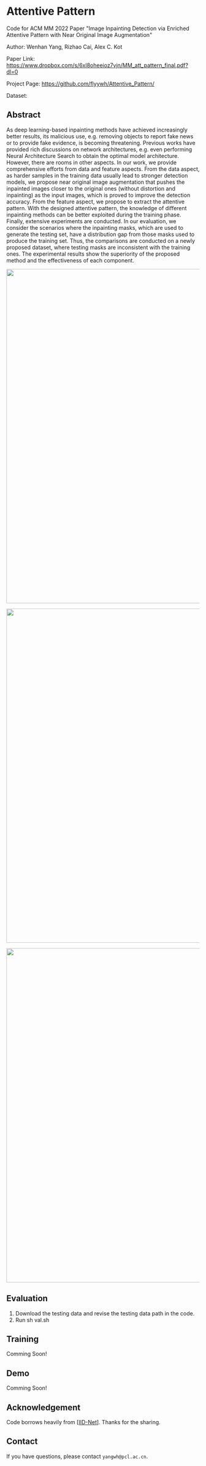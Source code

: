 # Attentive Pattern

Code for ACM MM 2022 Paper "Image Inpainting Detection via Enriched Attentive Pattern with Near Original Image Augmentation"

Author: Wenhan Yang, Rizhao Cai, Alex C. Kot

Paper Link: <https://www.dropbox.com/s/6xl8oheeioz7vjn/MM_att_pattern_final.pdf?dl=0>

Project Page: <https://github.com/flyywh/Attentive_Pattern/>

Dataset: 

## Abstract

As deep learning-based inpainting methods have achieved increasingly better results, its malicious use, e.g. removing objects to report fake news or to provide fake evidence, is becoming threatening. Previous works have provided rich discussions on network architectures, e.g. even performing Neural Architecture Search to obtain the optimal model architecture. However, there are rooms in other aspects. In our work, we provide comprehensive efforts from data and feature aspects. From the data aspect, as harder samples in the training data usually lead to stronger detection models, we propose near original image augmentation that pushes the inpainted images closer to the original ones (without distortion and inpainting) as the input images, which is proved to improve the detection accuracy. From the feature aspect, we propose to extract the attentive pattern. With the designed attentive pattern, the knowledge of different inpainting methods can be better exploited during the training phase. Finally, extensive experiments are conducted. In our evaluation, we consider the scenarios where the inpainting masks, which are used to generate the testing set, have a distribution gap from those masks used to produce the training set. Thus, the comparisons are conducted on a newly proposed dataset, where testing masks are inconsistent with the training ones. The experimental results show the superiority of the proposed method and the effectiveness of each component.

<p align='center'>  
<img src='./imgs/framework.jpg' width='870'/>
</p>

<p align='center'>  
<img src='./imgs/result.jpg' width='870'/>
</p>

<p align='center'>  
<img src='./imgs/result2.jpg' width='870'/>
</p>

## Evaluation
1. Download the testing data and revise the testing data path in the code.
2. Run sh val.sh

## Training
Comming Soon!

## Demo
Comming Soon!

## Acknowledgement
Code borrows heavily from [[IID-Net](https://github.com/HighwayWu/InpaintingForensics)]. Thanks for the sharing.

## Contact
If you have questions, please contact `yangwh@pcl.ac.cn`.
